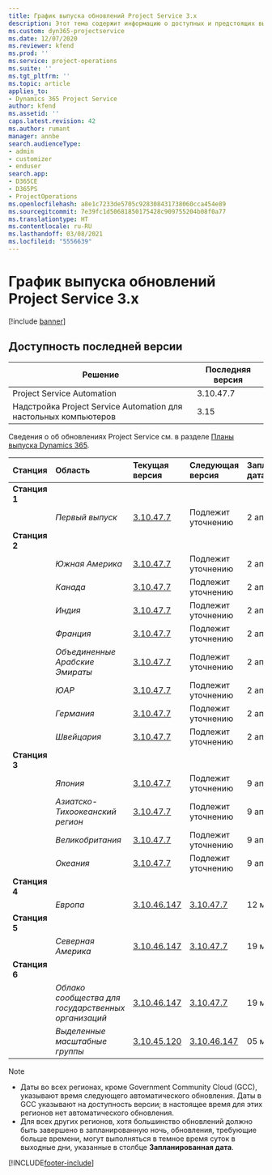 ```yaml
---
title: График выпуска обновлений Project Service 3.x
description: Этот тема содержит информацию о доступных и предстоящих выпусках Dynamics 365 Project Service Automation.
ms.custom: dyn365-projectservice
ms.date: 12/07/2020
ms.reviewer: kfend
ms.prod: ''
ms.service: project-operations
ms.suite: ''
ms.tgt_pltfrm: ''
ms.topic: article
applies_to:
- Dynamics 365 Project Service
author: kfend
ms.assetid: ''
caps.latest.revision: 42
ms.author: rumant
manager: annbe
search.audienceType:
- admin
- customizer
- enduser
search.app:
- D365CE
- D365PS
- ProjectOperations
ms.openlocfilehash: a8e1c7233de5705c928308431738060cca454e89
ms.sourcegitcommit: 7e39fc1d50681850175428c909755204b08f0a77
ms.translationtype: HT
ms.contentlocale: ru-RU
ms.lasthandoff: 03/08/2021
ms.locfileid: "5556639"
---
```

# <a name="update-release-schedule-for-project-service-3x"></a>График выпуска обновлений Project Service 3.x

[!include [banner](../includes/psa-now-project-operations.md)]

## <a name="latest-version-availability"></a>Доступность последней версии

| Решение  | Последняя версия |
|-------|----|
| Project Service Automation    | 3.10.47.7 |
| Надстройка Project Service Automation для настольных компьютеров                | 3.15          |

Сведения о об обновлениях Project Service см. в разделе [Планы выпуска Dynamics 365](https://docs.microsoft.com/dynamics365/release-plans/). 

| Станция  | Область | Текущая версия | Следующая версия |  Запланированная дата
| :---   | :---   | :---   | :---   |:---   |         
|<strong>Станция 1</strong> | |  |  | |
| | <i>Первый выпуск</i> | [3.10.47.7](whats-new-ur-29.md) | Подлежит уточнению | 2 апреля 2021 г.
|<strong>Станция 2</strong> | |  |  | |
| | <i>Южная Америка</i> | [3.10.47.7](whats-new-ur-29.md) | Подлежит уточнению | 2 апреля 2021 г.
| | <i>Канада</i> | [3.10.47.7](whats-new-ur-29.md) | Подлежит уточнению | 2 апреля 2021 г.
| | <i>Индия</i> | [3.10.47.7](whats-new-ur-29.md) | Подлежит уточнению | 2 апреля 2021 г.
| | <i>Франция</i> | [3.10.47.7](whats-new-ur-29.md) | Подлежит уточнению | 2 апреля 2021 г.
| | <i>Объединенные Арабские Эмираты</i> | [3.10.47.7](whats-new-ur-29.md) | Подлежит уточнению | 2 апреля 2021 г.
| | <i>ЮАР</i> | [3.10.47.7](whats-new-ur-29.md) | Подлежит уточнению | 2 апреля 2021 г.
| | <i>Германия</i> | [3.10.47.7](whats-new-ur-29.md) | Подлежит уточнению | 2 апреля 2021 г.
| | <i>Швейцария</i> | [3.10.47.7](whats-new-ur-29.md) | Подлежит уточнению | 2 апреля 2021 г.
|<strong>Станция 3</strong> | |  |  | |
| | <i>Япония</i> | [3.10.47.7](whats-new-ur-29.md) | Подлежит уточнению | 9 апреля 2021 г.
| | <i>Азиатско-Тихоокеанский регион</i> | [3.10.47.7](whats-new-ur-29.md) | Подлежит уточнению | 9 апреля 2021 г.
| | <i>Великобритания</i> | [3.10.47.7](whats-new-ur-29.md) | Подлежит уточнению | 9 апреля 2021 г.
| | <i>Океания</i> | [3.10.47.7](whats-new-ur-29.md) | Подлежит уточнению | 9 апреля 2021 г.
|<strong>Станция 4</strong> | |  |  | |
| | <i>Европа</i> | [3.10.46.147](whats-new-ur-28-6.md) | [3.10.47.7](whats-new-ur-29.md) | 12 марта 2021 г.
|<strong>Станция 5</strong> | |  |  | |
| | <i>Северная Америка</i> | [3.10.46.147](whats-new-ur-28-6.md) | [3.10.47.7](whats-new-ur-29.md) | 19 марта 2021 г.
|<strong>Станция 6</strong> | |  |  | |
| | <i>Облако сообщества для государственных организаций</i> | [3.10.46.147](whats-new-ur-28-6.md) | [3.10.47.7](whats-new-ur-29.md) | 19 марта 2021 г.
| | <i>Выделенные масштабные группы</i> | [3.10.45.120](whats-new-ur-27-6.md) | [3.10.46.147](whats-new-ur-28-6.md) | 05 марта 2021 г.

>[!Note]
> - Даты во всех регионах, кроме Government Community Cloud (GCC), указывают время следующего автоматического обновления. Даты в GCC указывают на доступность версии; в настоящее время для этих регионов нет автоматического обновления.
> - Для всех других регионов, хотя большинство обновлений должно быть завершено в запланированную ночь, обновления, требующие больше времени, могут выполняться в темное время суток в выходные дни, указанные в столбце **Запланированная дата**.


[!INCLUDE[footer-include](../includes/footer-banner.md)]
